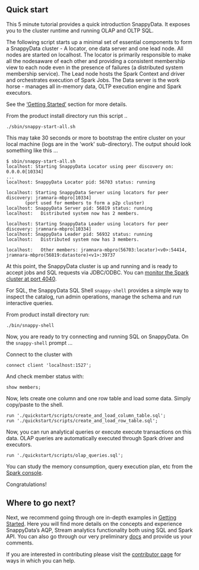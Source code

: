 ## Quick start  

This 5 minute tutorial provides a quick introduction SnappyData. It exposes you to the cluster runtime and running OLAP and OLTP SQL.

The following script starts up a minimal set of essential components to form a SnappyData cluster - A locator, one data server 
and one lead node. All nodes are started on localhost.
The locator is primarily responsible to make all the nodesaware of each other and providing a consistent membership view to 
each node even in the presence of failures (a distributed system membership service). The Lead node hosts the Spark Context and driver 
and orchestrates execution of Spark Jobs. 
The Data server is the work horse - manages all in-memory data, OLTP execution engine and Spark executors. 

See the  [‘Getting Started’](#getting-started) section for more details. 

From the product install directory run this script ..

````shell
./sbin/snappy-start-all.sh
````
This may take 30 seconds or more to bootstrap the entire cluster on your local machine (logs are in the 'work' sub-directory). 
The output should look something like this …
````
$ sbin/snappy-start-all.sh 
localhost: Starting SnappyData Locator using peer discovery on: 0.0.0.0[10334]
...
localhost: SnappyData Locator pid: 56703 status: running

localhost: Starting SnappyData Server using locators for peer discovery: jramnara-mbpro[10334]   
       (port used for members to form a p2p cluster)
localhost: SnappyData Server pid: 56819 status: running
localhost:   Distributed system now has 2 members.

localhost: Starting SnappyData Leader using locators for peer discovery: jramnara-mbpro[10334]
localhost: SnappyData Leader pid: 56932 status: running
localhost:   Distributed system now has 3 members.

localhost:   Other members: jramnara-mbpro(56703:locator)<v0>:54414, jramnara-mbpro(56819:datastore)<v1>:39737

````
At this point, the SnappyData cluster is up and running and is ready to accept jobs and SQL requests via JDBC/ODBC.
You can [monitor the Spark cluster at port 4040](http://localhost:4040).

For SQL, the SnappyData SQL Shell `snappy-shell` provides a simple way to inspect the catalog,  run admin operations, 
manage the schema and run interactive queries. 

From product install directory run: 
````
./bin/snappy-shell
````
Now, you are ready to try connecting and running SQL on SnappyData. 
On the `snappy-shell` prompt  …

Connect to the cluster with

````connect client 'localhost:1527';````

And check member status with:

````show members;````

Now, lets create one column and one row table and load some data. Simply copy/paste to the shell. 
```
run './quickstart/scripts/create_and_load_column_table.sql';
run './quickstart/scripts/create_and_load_row_table.sql';
```

Now, you can run analytical queries or execute execute transactions on this data. OLAP queries are automatically executed 
through Spark driver and executors. 

```
run './quickstart/scripts/olap_queries.sql';
```

You can study the memory consumption, query execution plan, etc from the [Spark console](http://localhost:4040).

Congratulations! 

## Where to go next?

Next, we recommend going through ore in-depth examples in [Getting Started](#getting-started). Here you will find more details on the 
concepts and experience SnappyData’s AQP, Stream analytics functionality both using SQL and Spark API.
You can also go through our very preliminary [docs](docs) and provide us your comments. 

If you are interested in contributing please visit the [contributor page](contribution) for ways in which you can help. 



